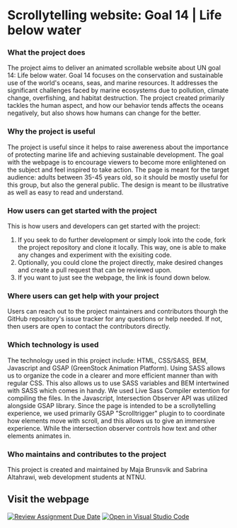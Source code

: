 # Scrollytelling website: Goal 14 | Life below water

### What the project does
The project aims to deliver an animated scrollable website about UN goal 14: Life below water. Goal 14 focuses on the conservation and sustainable use of the world's oceans, seas, and marine resources. It addresses the significant challenges faced by marine ecosystems due to pollution, climate change, overfishing, and habitat destruction. The project created primarily tackles the human aspect, and how our behavior tends affects the oceans negatively, but also shows how humans can change for the better.
### Why the project is useful
The project is useful since it helps to raise awereness about the importance of protecting marine life and achieving sustainable development. The goal with the webpage is to encourage viewers to become more enlightened on the subject and feel inspired to take action. The page is meant for the target audience: adults between 35-45 years old, so it should be mostly useful for this group, but also the general public. The design is meant to be illustrative as well as easy to read and understand.
### How users can get started with the project
This is how users and developers can get started with the project:

1. If you seek to do further development or simply look into the code, fork the project repository and clone it locally. This way, one is able to make any changes and experiment with the exisiting code.
2. Optionally, you could clone the project directly, make desired changes and create a pull request that can be reviewed upon.
3. If you want to just see the webpage, the link is found down below.
### Where users can get help with your project
Users can reach out to the project maintainers and contributors thourgh the GitHub repository's issue tracker for any questions or help needed. If not, then users are open to contact the contributors directly.
### Which technology is used
The technology used in this project include: HTML, CSS/SASS, BEM, Javascript and GSAP (GreenStock Animation Platform). Using SASS allows us to organize the code in a clearer and more efficient manner than with regular CSS. This also allows us to use SASS variables and BEM intertwined with SASS which comes in handy. We used Live Sass Compiler extention for compiling the files. In the Javascript, Intersection Observer API was utilized alongside GSAP library. Since the page is intended to be a scrollytelling experience, we used primarily GSAP "Scrolltrigger" plugin to to coordinate how elements move with scroll, and this allows us to give an immersive experience. While the intersection observer controls how text and other elements animates in. 
### Who maintains and contributes to the project
This project is created and maintained by Maja Brunsvik and Sabrina Altahrawi, web development students at NTNU.

## Visit the webpage



[![Review Assignment Due Date](https://classroom.github.com/assets/deadline-readme-button-24ddc0f5d75046c5622901739e7c5dd533143b0c8e959d652212380cedb1ea36.svg)](https://classroom.github.com/a/E1TYCvbT)
[![Open in Visual Studio Code](https://classroom.github.com/assets/open-in-vscode-718a45dd9cf7e7f842a935f5ebbe5719a5e09af4491e668f4dbf3b35d5cca122.svg)](https://classroom.github.com/online_ide?assignment_repo_id=11008367&assignment_repo_type=AssignmentRepo)